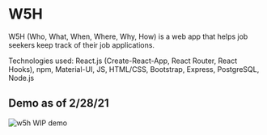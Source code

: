 # W5H
W5H (Who, What, When, Where, Why, How) is a web app that helps job seekers keep track of their job applications.

Technologies used: React.js (Create-React-App, React Router, React Hooks), npm, Material-UI, JS, HTML/CSS, Bootstrap, Express, PostgreSQL, Node.js 

## Demo as of 2/28/21

![w5h WIP demo](https://user-images.githubusercontent.com/72715781/109463767-6e1c0300-7a1a-11eb-9843-5fd26600829b.gif)

